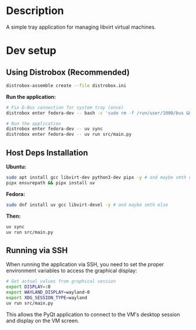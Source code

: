 # Description

A simple tray application for managing libvirt virtual machines.

# Dev setup

## Using Distrobox (Recommended)

```bash
distrobox-assemble create --file distrobox.ini
```

**Run the application:**
```bash
# Fix D-Bus connection for system tray (once)
distrobox enter fedora-dev -- bash -c 'sudo rm -f /run/user/1000/bus && sudo ln -s /run/host/run/user/1000/bus /run/user/1000/bus'

# Run the application
distrobox enter fedora-dev -- uv sync
distrobox enter fedora-dev -- uv run src/main.py
```

## Host Deps Installation

**Ubuntu:**
```bash
sudo apt install gcc libvirt-dev python3-dev pipx -y # and maybe smth else
pipx ensurepath && pipx install uv
```

**Fedora:**
```bash
sudo dnf install uv gcc libvirt-devel -y # and maybe smth else
```

**Then:**
```bash
uv sync
uv run src/main.py
```


## Running via SSH

When running the application via SSH, you need to set the proper environment variables to access the graphical display:

```bash
# Get actual values from graphical session
export DISPLAY=:0
export WAYLAND_DISPLAY=wayland-0
export XDG_SESSION_TYPE=wayland
uv run src/main.py
```

This allows the PyQt application to connect to the VM's desktop session and display on the VM screen.
